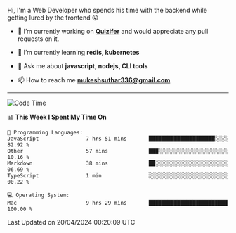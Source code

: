 Hi, I'm a Web Developer who spends his time with the backend while getting lured by the frontend 😜

- 🔭 I’m currently working on **[Quizifer](https://github.com/SutharMukesh/Quizifer/)** and would appreciate any pull requests on it.

- 🌱 I’m currently learning **redis, kubernetes**

- 💬 Ask me about **javascript, nodejs, CLI tools**

- 📫 How to reach me **mukeshsuthar336@gmail.com**

---
<!--START_SECTION:waka-->
![Code Time](http://img.shields.io/badge/Code%20Time-2%2C918%20hrs%202%20mins-blue)

📊 **This Week I Spent My Time On** 

```text
💬 Programming Languages: 
JavaScript               7 hrs 51 mins       █████████████████████░░░░   82.92 % 
Other                    57 mins             ███░░░░░░░░░░░░░░░░░░░░░░   10.16 % 
Markdown                 38 mins             ██░░░░░░░░░░░░░░░░░░░░░░░   06.69 % 
TypeScript               1 min               ░░░░░░░░░░░░░░░░░░░░░░░░░   00.22 % 

💻 Operating System: 
Mac                      9 hrs 29 mins       █████████████████████████   100.00 % 
```


 Last Updated on 20/04/2024 00:20:09 UTC
<!--END_SECTION:waka-->
